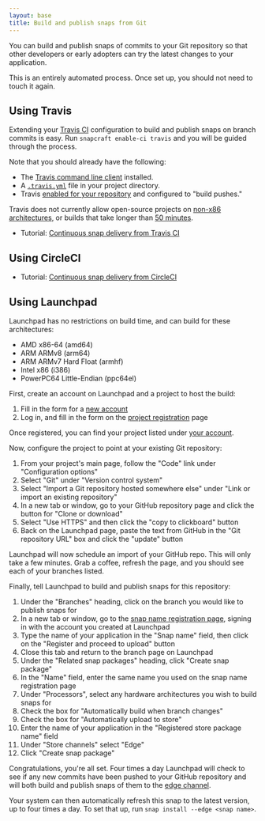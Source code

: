 ```yaml
---
layout: base
title: Build and publish snaps from Git
---
```


You can build and publish snaps of commits to your Git repository so that other developers or early adopters can try the latest changes to your application.

This is an entirely automated process. Once set up, you should not need to touch it again.

## Using Travis

Extending your [Travis CI](https://travis-ci.org/) configuration to build and publish snaps on branch commits is easy. Run `snapcraft enable-ci travis` and you will be guided through the process.

Note that you should already have the following:
- The [Travis command line client](https://github.com/travis-ci/travis.rb#installation) installed.
- A [`.travis.yml`](https://docs.travis-ci.com/user/getting-started/) file in your project directory.
- Travis [enabled for your repository](https://travis-ci.org/profile/) and configured to "build pushes."

Travis does not currently allow open-source projects on [non-x86 architectures](https://docs.travis-ci.com/user/ci-environment/#Virtualization-environments), or builds that take longer than [50 minutes](https://docs.travis-ci.com/user/customizing-the-build#Build-Timeouts). 

- Tutorial: [Continuous snap delivery from Travis CI](https://tutorials.ubuntu.com/tutorial/continuous-snap-delivery-from-travis-ci)

## Using CircleCI

- Tutorial: [Continuous snap delivery from CircleCI](https://tutorials.ubuntu.com/tutorial/continuous-snap-delivery-from-circle-ci)

## Using Launchpad

Launchpad has no restrictions on build time, and can build for these architectures:
 - AMD x86-64 (amd64)
 - ARM ARMv8 (arm64)
 - ARM ARMv7 Hard Float (armhf)
 - Intel x86 (i386)
 - PowerPC64 Little-Endian (ppc64el)

First, create an account on Launchpad and a project to host the build:
1. Fill in the form for a [new account](https://launchpad.net/+login)
1. Log in, and fill in the form on the [project registration](https://launchpad.net/projects/+new) page

Once registered, you can find your project listed under [your account](https://launchpad.net/~/+related-projects).

Now, configure the project to point at your existing Git repository:

1. From your project's main page, follow the "Code" link under "Configuration options"
1. Select "Git" under "Version control system"
1. Select "Import a Git repository hosted somewhere else" under "Link or import an existing repository"
1. In a new tab or window, go to your GitHub repository page and click the button for "Clone or download"
1. Select "Use HTTPS" and then click the "copy to clickboard" button
1. Back on the Launchpad page, paste the text from GitHub in the "Git repository URL" box and click the "update" button

Launchpad will now schedule an import of your GitHub repo. This will only take a few minutes. Grab a coffee, refresh the page, and you should see each of your branches listed.

Finally, tell Launchpad to build and publish snaps for this repository:

1. Under the "Branches" heading, click on the branch you would like to publish snaps for
1. In a new tab or window, go to the [snap name registration page](https://dashboard.snapcraft.io/dev/snaps/register-name/), signing in with the account you created at Launchpad
1. Type the name of your application in the "Snap name" field, then click on the "Register and proceed to upload" button
1. Close this tab and return to the branch page on Launchpad
1. Under the "Related snap packages" heading, click "Create snap package"
1. In the "Name" field, enter the same name you used on the snap name registration page
1. Under "Processors", select any hardware architectures you wish to build snaps for
1. Check the box for "Automatically build when branch changes"
1. Check the box for "Automatically upload to store"
1. Enter the name of your application in the "Registered store package name" field
1. Under "Store channels" select "Edge"
1. Click "Create snap package"

Congratulations, you're all set. Four times a day Launchpad will check to see if any new commits have been pushed to your GitHub repository and will both build and publish snaps of them to the [edge channel](/reference/channels).

Your system can then automatically refresh this snap to the latest version, up to four times a day. To set that up, run `snap install --edge <snap name>`.
